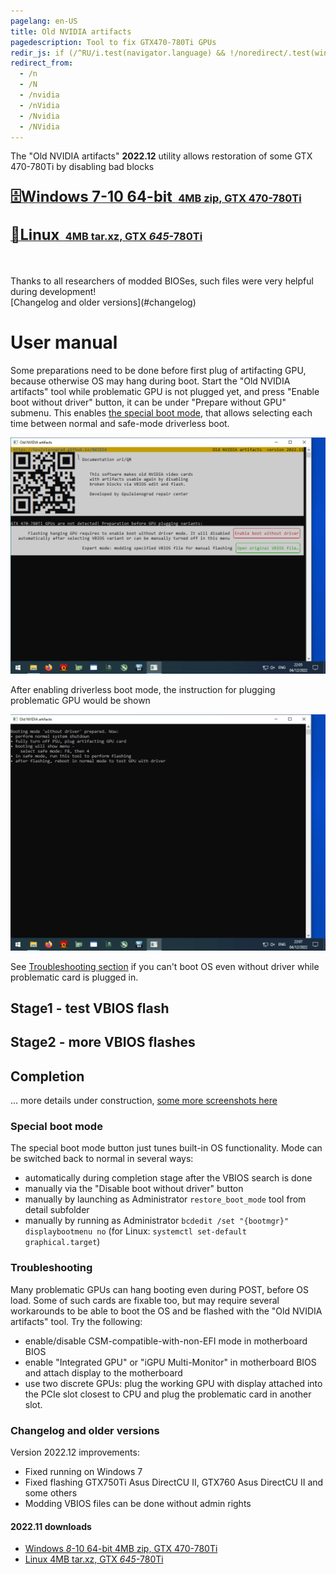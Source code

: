 ```yaml
---
pagelang: en-US
title: Old NVIDIA artifacts
pagedescription: Tool to fix GTX470-780Ti GPUs
redir_js: if (/^RU/i.test(navigator.language) && !/noredirect/.test(window.location.search)) window.location.replace("/NVIDIARU?" + window.location.search.substring(1) + "_noredirect")
redirect_from:
  - /n
  - /N
  - /nvidia
  - /nVidia
  - /Nvidia
  - /NVidia
---
```


The "Old NVIDIA artifacts" **2022.12** utility allows restoration of some GTX 470-780Ti by disabling bad blocks
<br/>

### [<big><big>**🗄️Windows 7-10 64-bit&nbsp;**</big></big> 4MB zip, GTX 470-780Ti](https://gpuzelenograd.github.io/releases/Windows_old_nvidia_artifacts-2022.12.zip)
### [<big><big>**🐧Linux&nbsp;**</big></big> 4MB tar.xz, GTX <i>645</i>-780Ti](https://gpuzelenograd.github.io/releases/Linux_old_nvidia_artifacts-2022.12.tar.xz)
<br/>
<br/>
Thanks to all researchers of modded BIOSes, such files were very helpful during development!
<br/>
[Changelog and older versions](#changelog)
<br/>

# User manual

Some preparations need to be done before first plug of artifacting GPU, because otherwise OS may hang during boot. Start the "Old NVIDIA artifacts" tool while problematic GPU is not plugged yet, and press "Enable boot without driver" button, it can be under "Prepare without GPU" submenu. This enables [the special boot mode](#bootmode), that allows selecting each time between normal and safe-mode driverless boot.

![e1](photo/e1.png)

After enabling driverless boot mode, the instruction for plugging problematic GPU would be shown

![e2](photo/e2.png)

See [Troubleshooting section](#troubleshooting) if you can't boot OS even without driver while problematic card is plugged in.

## Stage1 - test VBIOS flash

## Stage2 - more VBIOS flashes

## Completion
... more details under construction, [some more screenshots here](https://gpuzelenograd.github.io/NVIDIARU.html?user_manual&noredirect)

### <a id="bootmode">Special boot mode</a>
The special boot mode button just tunes built-in OS functionality. Mode can be switched back to normal in several ways:
* automatically during completion stage after the VBIOS search is done
* manually via the "Disable boot without driver" button
* manually by launching as Administrator `restore_boot_mode` tool from detail subfolder
* manually by running as Administrator `bcdedit /set "{bootmgr}" displaybootmenu no` (for Linux: `systemctl set-default graphical.target`)

### <a id="troubleshooting">Troubleshooting</a>
Many problematic GPUs can hang booting even during POST, before OS load. Some of such cards are fixable too, but may require several workarounds to be able to boot the OS and be flashed with the "Old NVIDIA artifacts" tool. Try the following:
* enable/disable CSM-compatible-with-non-EFI mode in motherboard BIOS
* enable "Integrated GPU" or "iGPU Multi-Monitor" in motherboard BIOS and attach display to the motherboard
* use two discrete GPUs: plug the working GPU with display attached into the PCIe slot closest to CPU and plug the problematic card in another slot.


### <a id="changelog">Changelog and older versions</a>

Version 2022.12 improvements:
  * Fixed running on Windows 7
  * Fixed flashing GTX750Ti Asus DirectCU II, GTX760 Asus DirectCU II and some others
  * Modding VBIOS files can be done without admin rights

#### 2022.11 downloads
  * [Windows <i>8</i>-10 64-bit 4MB zip, GTX 470-780Ti](https://gpuzelenograd.github.io/releases/Windows_old_nvidia_artifacts-2022.11.zip)
  * [Linux 4MB tar.xz, GTX <i>645</i>-780Ti](https://gpuzelenograd.github.io/releases/Linux_old_nvidia_artifacts-2022.11.tar.xz)
